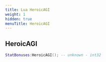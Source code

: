 ```yaml
---
title: Lua HeroicAGI
weight: 1
hidden: true
menuTitle: HeroicAGI
---
```

## HeroicAGI
```lua
StatBonuses:HeroicAGI(); -- unknown - int32
```